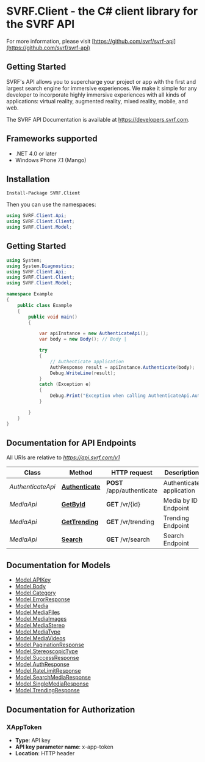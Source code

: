# SVRF.Client - the C# client library for the SVRF API

For more information, please visit [https://github.com/svrf/svrf-api](https://github.com/svrf/svrf-api)

## Getting Started

SVRF's API allows you to supercharge your project or app with the first and largest search engine for immersive experiences. We make it simple for any developer to incorporate highly immersive experiences with all kinds of applications: virtual reality, augmented reality, mixed reality, mobile, and web.

The SVRF API Documentation is available at <https://developers.svrf.com>.

## Frameworks supported
- .NET 4.0 or later
- Windows Phone 7.1 (Mango)

## Installation
```
Install-Package SVRF.Client
```

Then you can use the namespaces:
```csharp
using SVRF.Client.Api;
using SVRF.Client.Client;
using SVRF.Client.Model;
```

## Getting Started

```csharp
using System;
using System.Diagnostics;
using SVRF.Client.Api;
using SVRF.Client.Client;
using SVRF.Client.Model;

namespace Example
{
    public class Example
    {
        public void main()
        {

            var apiInstance = new AuthenticateApi();
            var body = new Body(); // Body | 

            try
            {
                // Authenticate application
                AuthResponse result = apiInstance.Authenticate(body);
                Debug.WriteLine(result);
            }
            catch (Exception e)
            {
                Debug.Print("Exception when calling AuthenticateApi.Authenticate: " + e.Message );
            }

        }
    }
}
```

## Documentation for API Endpoints

All URIs are relative to *https://api.svrf.com/v1*

Class | Method | HTTP request | Description
------------ | ------------- | ------------- | -------------
*AuthenticateApi* | [**Authenticate**](docs/AuthenticateApi.md#authenticate) | **POST** /app/authenticate | Authenticate application
*MediaApi* | [**GetById**](docs/MediaApi.md#getbyid) | **GET** /vr/{id} | Media by ID Endpoint
*MediaApi* | [**GetTrending**](docs/MediaApi.md#gettrending) | **GET** /vr/trending | Trending Endpoint
*MediaApi* | [**Search**](docs/MediaApi.md#search) | **GET** /vr/search | Search Endpoint


## Documentation for Models

 - [Model.APIKey](docs/APIKey.md)
 - [Model.Body](docs/Body.md)
 - [Model.Category](docs/Category.md)
 - [Model.ErrorResponse](docs/ErrorResponse.md)
 - [Model.Media](docs/Media.md)
 - [Model.MediaFiles](docs/MediaFiles.md)
 - [Model.MediaImages](docs/MediaImages.md)
 - [Model.MediaStereo](docs/MediaStereo.md)
 - [Model.MediaType](docs/MediaType.md)
 - [Model.MediaVideos](docs/MediaVideos.md)
 - [Model.PaginationResponse](docs/PaginationResponse.md)
 - [Model.StereoscopicType](docs/StereoscopicType.md)
 - [Model.SuccessResponse](docs/SuccessResponse.md)
 - [Model.AuthResponse](docs/AuthResponse.md)
 - [Model.RateLimitResponse](docs/RateLimitResponse.md)
 - [Model.SearchMediaResponse](docs/SearchMediaResponse.md)
 - [Model.SingleMediaResponse](docs/SingleMediaResponse.md)
 - [Model.TrendingResponse](docs/TrendingResponse.md)


## Documentation for Authorization


### XAppToken

- **Type**: API key
- **API key parameter name**: x-app-token
- **Location**: HTTP header

